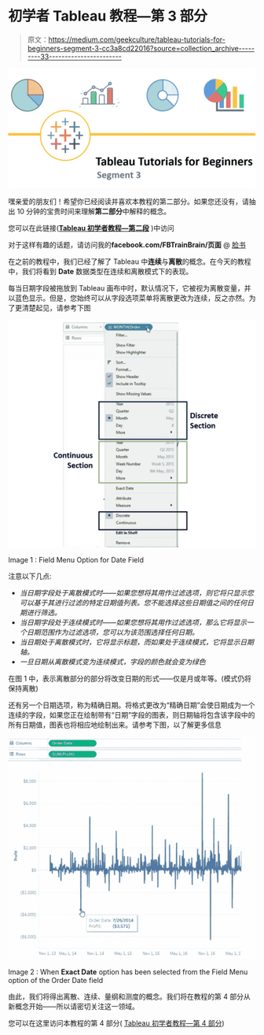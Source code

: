 # 初学者 Tableau 教程—第 3 部分

> 原文：<https://medium.com/geekculture/tableau-tutorials-for-beginners-segment-3-cc3a8cd22016?source=collection_archive---------33----------------------->

![](img/9ff42b079e3086d7b96b68e11217e757.png)

嘿亲爱的朋友们！希望你已经阅读并喜欢本教程的第二部分。如果您还没有，请抽出 10 分钟的宝贵时间来理解**第二部分**中解释的概念。

您可以在此链接([**Tableau 初学者教程—第二段**](/geekculture/tableau-tutorials-for-beginners-segment-2-af8ea25ee765?source=friends_link&sk=0c361e14dbb7307ffc85fa541fc56a8c) )中访问

对于这样有趣的话题，请访问我的**facebook.com/FBTrainBrain/页面** @ [脸书](https://www.facebook.com/FBTrainBrain/)

在之前的教程中，我们已经了解了 Tableau 中**连续**与**离散**的概念。在今天的教程中，我们将看到 **Date** 数据类型在连续和离散模式下的表现。

每当日期字段被拖放到 Tableau 画布中时，默认情况下，它被视为离散变量，并以蓝色显示。但是，您始终可以从字段选项菜单将离散更改为连续，反之亦然。为了更清楚起见，请参考下图

![](img/821b4494d14c64ab09c4d160fa53d514.png)

Image 1 : Field Menu Option for Date Field

注意以下几点:

*   *当日期字段处于离散模式时——如果您想将其用作过滤选项，则它将只显示您可以基于其进行过滤的特定日期值列表。您不能选择这些日期值之间的任何日期进行筛选。*
*   *当日期字段处于连续模式时——如果您想将其用作过滤选项，那么它将显示一个日期范围作为过滤选项，您可以为该范围选择任何日期。*
*   *当日期处于离散模式时，它将显示标题，而如果处于连续模式，它将显示日期轴。*
*   *一旦日期从离散模式变为连续模式，字段的颜色就会变为绿色*

在图 1 中，表示离散部分的部分将改变日期的形式——仅是月或年等。(模式仍将保持离散)

还有另一个日期选项，称为精确日期。将格式更改为“精确日期”会使日期成为一个连续的字段，如果您正在绘制带有“日期”字段的图表，则日期轴将包含该字段中的所有日期值，图表也将相应地绘制出来。请参考下图，以了解更多信息

![](img/d93f8189e1f029e980baf55380e2fb1e.png)

Image 2 : When **Exact Date** option has been selected from the Field Menu option of the Order Date field

由此，我们将得出离散、连续、量纲和测度的概念。我们将在教程的第 4 部分从新概念开始——所以请密切关注这一领域。

您可以在这里访问本教程的第 4 部分( [Tableau 初学者教程—第 4 部分](https://avikarbanik.medium.com/tableau-tutorials-for-beginners-segment-4-1ee06db32a75?source=friends_link&sk=0d96c354fc65dd5b2a3047f959b21698))